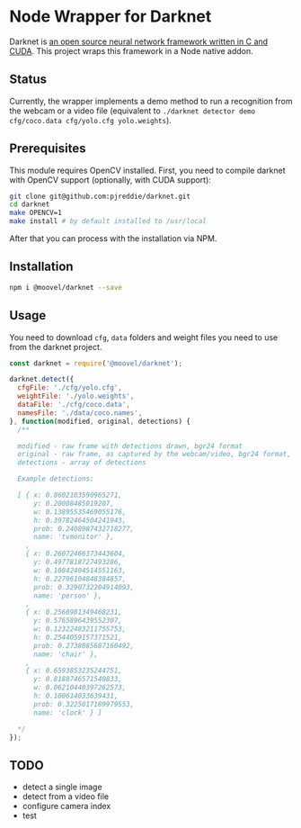 # Node Wrapper for Darknet

Darknet is [an open source neural network framework written in C and CUDA](https://github.com/pjreddie/darknet).
This project wraps this framework in a Node native addon.

## Status

Currently, the wrapper implements a demo method to run a recognition from the webcam or a video file (equivalent to `./darknet detector demo cfg/coco.data cfg/yolo.cfg yolo.weights`).

## Prerequisites

This module requires OpenCV installed. First, you need to compile darknet with OpenCV support (optionally, with CUDA support):

```sh
git clone git@github.com:pjreddie/darknet.git
cd darknet
make OPENCV=1
make install # by default installed to /usr/local
```

After that you can process with the installation via NPM.

## Installation

```sh
npm i @moovel/darknet --save
```

## Usage

You need to download `cfg`, `data` folders and weight files you need to use from the darknet project.

```js
const darknet = require('@moovel/darknet');

darknet.detect({
  cfgFile: './cfg/yolo.cfg',
  weightFile: './yolo.weights',
  dataFile: './cfg/coco.data',
  namesFile: './data/coco.names',
}, function(modified, original, detections) {
  /**

  modified - raw frame with detections drawn, bgr24 format
  original - raw frame, as captured by the webcam/video, bgr24 format,
  detections - array of detections

  Example detections:

  [ { x: 0.8602103590965271,
      y: 0.20008485019207,
      w: 0.13895535469055176,
      h: 0.39782464504241943,
      prob: 0.2408987432718277,
      name: 'tvmonitor' },
    ,
    { x: 0.26072466373443604,
      y: 0.4977818727493286,
      w: 0.10842404514551163,
      h: 0.22796104848384857,
      prob: 0.3290732204914093,
      name: 'person' },
    ,
    { x: 0.2568981349468231,
      y: 0.5765896439552307,
      w: 0.12322483211755753,
      h: 0.2544059157371521,
      prob: 0.2738085687160492,
      name: 'chair' },
    ,
    { x: 0.6593853235244751,
      y: 0.8188746571540833,
      w: 0.06210440397262573,
      h: 0.100614033639431,
      prob: 0.3225017189979553,
      name: 'clock' } ]

  */
});
```


## TODO

- detect a single image
- detect from a video file
- configure camera index
- test
